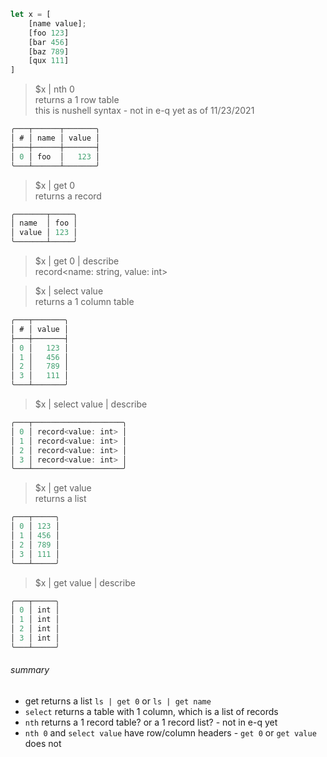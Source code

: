 ```rust
let x = [
    [name value];
    [foo 123]
    [bar 456]
    [baz 789]
    [qux 111]
]
```

> $x | nth 0  
returns a 1 row table   
this is nushell syntax - not in e-q yet as of 11/23/2021

```rust
╭───┬──────┬───────╮
│ # │ name │ value │
├───┼──────┼───────┤
│ 0 │ foo  │   123 │
╰───┴──────┴───────╯
```

> $x | get 0  
returns a record

```rust
╭───────┬─────╮
│ name  │ foo │
│ value │ 123 │
╰───────┴─────╯
```

> $x | get 0 | describe   
record<name: string, value: int>

> $x | select value  
returns a 1 column table  

```rust
╭───┬───────╮
│ # │ value │
├───┼───────┤
│ 0 │   123 │
│ 1 │   456 │
│ 2 │   789 │
│ 3 │   111 │
╰───┴───────╯
```

> $x | select value | describe

```rust
╭───┬────────────────────╮
│ 0 │ record<value: int> │
│ 1 │ record<value: int> │
│ 2 │ record<value: int> │
│ 3 │ record<value: int> │
╰───┴────────────────────╯
```

> $x | get value  
returns a list  

```rust
╭───┬─────╮
│ 0 │ 123 │
│ 1 │ 456 │
│ 2 │ 789 │
│ 3 │ 111 │
╰───┴─────╯
```

> $x | get value | describe  

```rust
╭───┬─────╮
│ 0 │ int │
│ 1 │ int │
│ 2 │ int │
│ 3 │ int │
╰───┴─────╯
```
###### summary

* get returns a list `ls | get 0` or `ls | get name`
* `select` returns a table with 1 column, which is a list of records
* `nth` returns a 1 record table? or a 1 record list? - not in e-q yet
* `nth 0` and `select value` have row/column headers - `get 0` or `get value` does not
